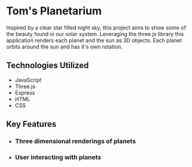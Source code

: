 # Tom's Planetarium 

Inspired by a clear star filled night sky, this project aims to show some of the beauty found in our solar system. Leveraging the three.js library this application renders each planet and the sun as 3D objects. Each planet orbits around the sun and has it's own rotation.

## Technologies Utilized 

* JavaScript 
* Three.js 
* Express
* HTML
* CSS 

## Key Features 

* ### Three dimensional renderings of planets 


* ### User interacting with planets 

